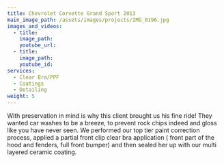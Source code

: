 ```yaml
---
title: Chevrolet Corvette Grand Sport 2013
main_image_path: /assets/images/projects/IMG_0196.jpg
images_and_videos:
  - title:
    image_path:
    youtube_url:
  - title:
    image_path:
    youtube_id:
services:
  - Clear Bra/PPF
  - Coatings
  - Detailing
weight: 5
---
```

With preservation in mind is why this client brought us his fine ride! They wanted car washes to be a breeze, to prevent rock chips indeed and gloss like you have never seen. We performed our top tier paint correction process, applied a partial front clip clear bra application ( front part of the hood and fenders, full front bumper) and then sealed her up with our multi layered ceramic coating.
